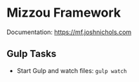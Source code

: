 # Mizzou Framework

Documentation: https://mf.joshnichols.com

## Gulp Tasks

* Start Gulp and watch files: `gulp watch`
